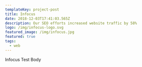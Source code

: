 ```yaml
---
templateKey: project-post
title: Infocus
date: 2018-12-03T17:41:03.565Z
description: Our SEO efforts increased website traffic by 58%
logo: /img/infocus-logo.svg
featured_image: /img/infocus.jpg
featured: true
tags:
  - web
---
```

Infocus Test Body
